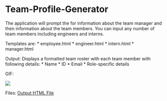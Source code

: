 # Team-Profile-Generator

The application will prompt the for information about the team manager and then information about the team members.
You can input any number of team members including engineers and interns.

Templates are:
    * employee.html
    * engineer.html
    * intern.html
    * manager.html

Output:
Displays a formatted team roster with each team member with following details:
    * Name
    * ID
    * Email
    * Role-specific details


GIF:

![](team_profile_generator.gif)   

Files:
[Output HTML File](https://github.com/AnyaFareena/Team-Profile-Generator/blob/master/output/index.html)
